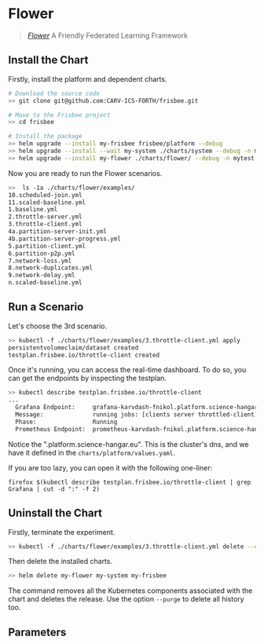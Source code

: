 # Flower

> [*Flower*](https://github.com/adap/flower)  A Friendly Federated Learning Framework



## Install the Chart

Firstly, install the platform and dependent charts.

```bash
# Download the source code
>> git clone git@github.com:CARV-ICS-FORTH/frisbee.git

# Move to the Frisbee project
>> cd frisbee

# Install the package
>> helm upgrade --install my-frisbee frisbee/platform --debug
>> helm upgrade --install --wait my-system ./charts/system --debug -n mytest --create-namespace
>> helm upgrade --install my-flower ./charts/flower/ --debug -n mytest
```



Now you are ready to run the Flower scenarios.

```bash
>>  ls -1a ./charts/flower/examples/
10.scheduled-join.yml
11.scaled-baseline.yml
1.baseline.yml
2.throttle-server.yml
3.throttle-client.yml
4a.partition-server-init.yml
4b.partition-server-progress.yml
5.partition-client.yml
6.partition-p2p.yml
7.network-loss.yml
8.network-duplicates.yml
9.network-delay.yml
n.scaled-baseline.yml
```



## Run a Scenario

Let's choose the 3rd scenario.

```bash
>> kubectl -f ./charts/flower/examples/3.throttle-client.yml apply
persistentvolumeclaim/dataset created
testplan.frisbee.io/throttle-client created
```



Once it's running, you can access the real-time dashboard. To do so, you can get the endpoints by inspecting the testplan.

```bash
>> kubectl describe testplan.frisbee.io/throttle-client
...
  Grafana Endpoint:     grafana-karvdash-fnikol.platform.science-hangar.eu
  Message:              running jobs: [clients server throttled-client]
  Phase:                Running
  Prometheus Endpoint:  prometheus-karvdash-fnikol.platform.science-hangar.eu
```

Notice the ".platform.science-hangar.eu". This is the cluster's dns, and we have it defined in the `charts/platform/values.yaml`.


If you are too lazy, you can open it with the following one-liner:

`firefox $(kubectl describe testplan.frisbee.io/throttle-client | grep Grafana | cut -d ":" -f 2)`



## Uninstall the Chart

Firstly, terminate the experiment.

```bash
>> kubectl -f ./charts/flower/examples/3.throttle-client.yml delete --cascade=foreground
```



Then delete the installed charts. 

```bash
>> helm delete my-flower my-system my-frisbee
```

The command removes all the Kubernetes components associated with the chart and deletes the release. Use the
option `--purge` to delete all history too.

## Parameters
